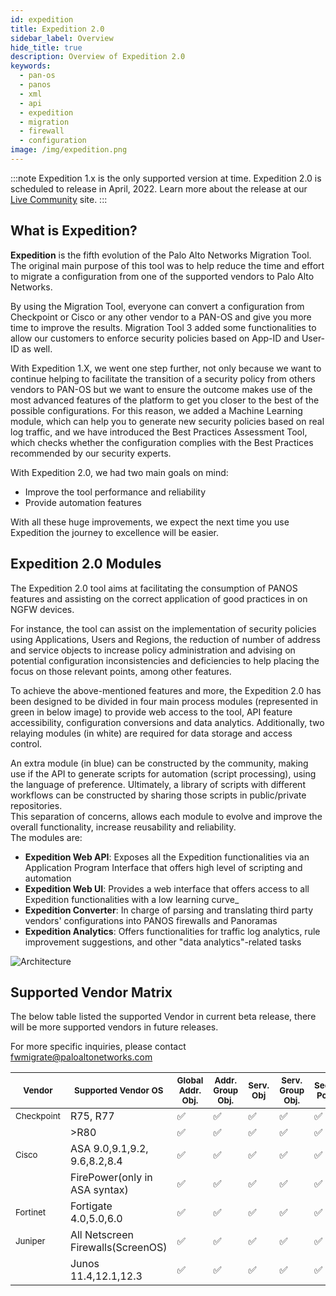 ```yaml
---
id: expedition
title: Expedition 2.0
sidebar_label: Overview
hide_title: true
description: Overview of Expedition 2.0
keywords:
  - pan-os
  - panos
  - xml
  - api
  - expedition
  - migration
  - firewall
  - configuration
image: /img/expedition.png
---  
```


:::note 
Expedition 1.x is the only supported version at time. Expedition 2.0 is scheduled to release in April, 2022. Learn more about the release at our [Live Community](https://live.paloaltonetworks.com/t5/expedition-articles/expedition-2-0-release-date-postponed/ta-p/423747) site.
:::  

## What is Expedition?

**Expedition** is the fifth evolution of the Palo Alto Networks Migration Tool. The original main purpose of this tool was to help reduce the time and effort to migrate a configuration from one of the supported vendors to Palo Alto Networks.

By using the Migration Tool, everyone can convert a configuration from Checkpoint or Cisco or any other vendor to a PAN-OS and give you more time to improve the results. Migration Tool 3 added some functionalities to allow our customers to enforce security policies based on App-ID and User-ID as well.

With Expedition 1.X, we went one step further, not only because we want to continue helping to facilitate the transition of a security policy from others vendors to PAN-OS but we want to ensure the outcome makes use of the most advanced features of the platform to get you closer to the best of the possible configurations. For this reason, we added a Machine Learning module, which can help you to generate new security policies based on real log traffic, and we have introduced the Best Practices Assessment Tool, which checks whether the configuration complies with the Best Practices recommended by our security experts.

With Expedition 2.0, we had two main goals on mind:

- Improve the tool performance and reliability
- Provide automation features

With all these huge improvements, we expect the next time you use Expedition the journey to excellence will be easier.  

## Expedition 2.0 Modules
The Expedition 2.0 tool aims at facilitating the consumption of PANOS features and assisting on the correct application of good practices in on NGFW devices.  

For instance, the tool can assist on the implementation of security policies using Applications, Users and Regions, 
the reduction of number of address and service objects to increase policy administration
and advising on potential configuration inconsistencies and deficiencies to help placing the focus on those relevant points, among other features.  

To achieve the above-mentioned features and more, the Expedition 2.0 has been designed to be divided in four main process modules  (represented in green in below image) to provide web access to the tool, API feature accessibility, configuration conversions and data analytics. Additionally, two relaying modules (in white) are required for data storage and access control.

An extra module (in blue) can be constructed by the community, making use if the API to generate scripts for automation (script processing), using the language of preference. Ultimately, a library of scripts with different workflows can be constructed by sharing those scripts in public/private repositories.  
This separation of concerns, allows each module to evolve and improve the overall functionality, increase reusability and reliability.  
The modules are:
- **Expedition Web API**: Exposes all the Expedition functionalities via an Application Program Interface that offers high level of scripting and automation 
- **Expedition Web UI**: Provides a web interface that offers access to all Expedition functionalities with a low learning curve_
- **Expedition Converter**: In charge of parsing and translating third party vendors' configurations into PANOS firewalls and Panoramas
- **Expedition Analytics**: Offers functionalities for traffic log analytics, rule improvement suggestions, and other "data analytics"-related tasks  


![Architecture](/img/expedition/expedition2_arc.svg "Architecture")  

## Supported Vendor Matrix 
The below table listed the supported Vendor in current beta release, there will be more supported vendors in future releases.

For more specific inquiries, please contact fwmigrate@paloaltonetworks.com  

| <small>Vendor</small>     | <small>Supported Vendor OS</small>           | <small>Global Addr. Obj.</small> | <small>Addr. Group Obj.</small> | <small>Serv. Obj</small> | <small>Serv. Group Obj.</small> | <small>Sec. Pol</small> | <small>NAT Pol.</small> | <small>Net. Int. (L3)</small> | <small>Static routes</small> | <small>VPN</small> |
|------------|-------------------------------|-------------------|------------------|-----------|------------------|----------|----------|----------------|---------------|-----|
| <small>Checkpoint</small> | R75, R77                      |       ✅           |       ✅          |    ✅      |        ✅         |    ✅     |    ✅     |      ✅         |      ✅        |     |
|            | >R80                          |       ✅           |       ✅          |    ✅      |        ✅         |    ✅     |    ✅     |      ✅         |      ✅        |     |
| <small>Cisco</small>      | ASA 9.0,9.1,9.2, 9.6,8.2,8.4   |       ✅           |       ✅          |    ✅      |        ✅         |    ✅     |    ✅     |      ✅         |      ✅        |  ✅  |
|            | FirePower(only in ASA syntax) |       ✅           |       ✅          |    ✅      |        ✅         |    ✅     |    ✅     |      ✅         |      ✅        |     |
| <small>Fortinet</small>   | Fortigate 4.0,5.0,6.0             |       ✅           |       ✅          |    ✅      |        ✅         |    ✅     |    ✅     |      ✅         |      ✅        |     |
| <small>Juniper</small>      | All Netscreen Firewalls(ScreenOS)   |       ✅           |       ✅          |    ✅      |        ✅         |    ✅     |    ✅     |      ✅         |      ✅        |   |
|            | Junos 11.4,12.1,12.3 |       ✅           |       ✅          |    ✅      |        ✅         |    ✅     |    ✅     |      ✅         |      ✅        |    |

